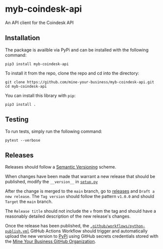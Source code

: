 # myb-coindesk-api
 An API client for the Coindesk API

## Installation

The package is availble via PyPi and can be installed with the following command:
```
pip3 install myb-coindesk-api
```

To install it from the repo, clone the repo and cd into the directory:

```
git clone https://github.com/mine-your-business/myb-coindesk-api.git
cd myb-coindesk-api
```

You can install this library with `pip`:

```
pip3 install .
```

## Testing

To run tests, simply run the following command:

```
pytest --verbose
```

## Releases

Releases should follow a [Semantic Versioning](https://semver.org/) scheme. 

When changes have been made that warrant a new release that should be published, modify the `__version__` in [`setup.py`](setup.py) 

After the change is merged to the `main` branch, go to [releases](https://github.com/mine-your-business/myb-coindesk-api/releases) and `Draft a new release`. The `Tag version` should follow the pattern `v1.0.0` and should `Target` the `main` branch. 

The `Release title` should not include the `v` from the tag and should have a reasonably detailed description of the new release's changes. 

Once the release has been published, the [`.github/workflows/python-publish.yml`](.github/workflows/python-publish.yml) GitHub Actions Workflow should trigger and automatically upload the new version to [PyPi](https://pypi.org/) using GitHub secrets credentials stored with the [Mine Your Business GitHub Organization](https://github.com/mine-your-business).
